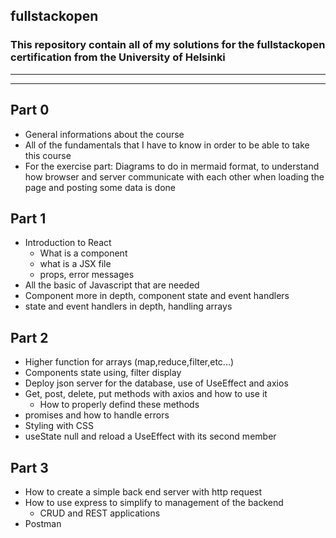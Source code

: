 ## fullstackopen

### This repository contain all of my solutions for the fullstackopen certification from the University of Helsinki

---
---

## Part 0

- General informations about the course
- All of the fundamentals that I have to know in order to be able to take this course
- For the exercise part: Diagrams to do in mermaid format, to understand how browser and server communicate with each other when loading the page and posting some data is done

## Part 1


- Introduction to React
  - What is a component
  - what is a JSX file
  - props, error messages
- All the basic of Javascript that are needed
- Component more in depth, component state and event handlers
- state and event handlers in depth, handling arrays

## Part 2

- Higher function for arrays (map,reduce,filter,etc...)
- Components state using, filter display 
- Deploy json server for the database, use of UseEffect and axios 
- Get, post, delete, put methods with axios and how to use it
  - How to properly defind these methods 
- promises and how to handle errors
- Styling with CSS
- useState null and reload a UseEffect with its second member  

## Part 3

- How to create a simple back end server with http request
- How to use express to simplify to management of the backend
  - CRUD and REST applications
- Postman
